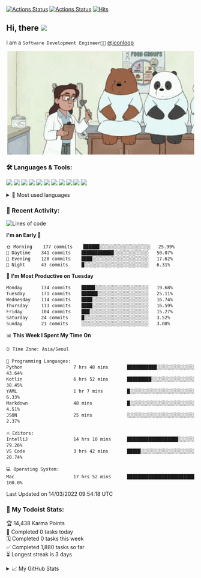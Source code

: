 
[![Actions Status](https://github.com/ddok2/ddok2/workflows/Todoist%20Readme/badge.svg)](https://github.com/ddok2/ddok2/actions)
[![Actions Status](https://github.com/ddok2/ddok2/workflows/wakatime-stats/badge.svg)](https://github.com/ddok2/ddok2/actions)
[![Hits](https://hits.seeyoufarm.com/api/count/incr/badge.svg?url=https%3A%2F%2Fgithub.com%2Fddok2&count_bg=%23FF9595&title_bg=%23555555&icon=github.svg&icon_color=%23FFFFFF&title=hits&edge_flat=false)](https://hits.seeyoufarm.com)

<!-- ![visitors](https://visitor-badge.laobi.icu/badge?page_id=ddok2.ddok2) -->
## Hi, there <img src="https://raw.githubusercontent.com/MartinHeinz/MartinHeinz/master/wave.gif" width="25px">

I am a `Software Development Engineer🧑‍💻` [@iconloop](https://github.com/iconloop)


<p align="center">
    <img align="center" alt="GIF" src="img/debugging.gif" />
</p>


### 🛠 Languages & Tools:
<p>
    <img src="https://img.shields.io/badge/go-%2300ADD8.svg?&style=for-the-badge&logo=go&logoColor=white"/>
    <img src="https://img.shields.io/badge/node.js%20-%2343853D.svg?&style=for-the-badge&logo=node.js&logoColor=white"/>
    <img src="https://img.shields.io/badge/javascript%20-%23323330.svg?&style=for-the-badge&logo=javascript&logoColor=%23F7DF1E"/>
    <img src="https://img.shields.io/badge/typescript%20-%23007ACC.svg?&style=for-the-badge&logo=typescript&logoColor=white"/>
    <img src="https://img.shields.io/badge/python%20-%2314354C.svg?&style=for-the-badge&logo=python&logoColor=white"/>
    <img src="https://img.shields.io/badge/react%20-%2320232a.svg?&style=for-the-badge&logo=react&logoColor=%2361DAFB"/>
    <img src="https://img.shields.io/badge/AWS%20-%23FF9900.svg?&style=for-the-badge&logo=amazon-aws&logoColor=white"/>
    <img src="https://img.shields.io/badge/Google%20Cloud%20-%234285F4.svg?&style=for-the-badge&logo=google-cloud&logoColor=white"/>
    <img src="https://img.shields.io/badge/docker%20-%230db7ed.svg?&style=for-the-badge&logo=docker&logoColor=white"/>
    <img src="https://img.shields.io/badge/kubernetes%20-%23326ce5.svg?&style=for-the-badge&logo=kubernetes&logoColor=white"/>
    <img src="https://img.shields.io/badge/ansible%20-%231A1918.svg?&style=for-the-badge&logo=ansible&logoColor=white"/>
</p>
<details>
    <summary>💬 Most used languages</summary>
    <p align="center">
        <img src="https://github-readme-stats.vercel.app/api/top-langs/?username=ddok2&layout=compact&hide=html,css" />
    </p>
</details>

### 🌈 Recent Activity:
<!--START_SECTION:waka-->
![Lines of code](https://img.shields.io/badge/From%20Hello%20World%20I%27ve%20Written-274%20Thousand%20lines%20of%20code-blue)

**I'm an Early 🐤** 

```text
🌞 Morning    177 commits    ██████░░░░░░░░░░░░░░░░░░░   25.99% 
🌆 Daytime    341 commits    ████████████░░░░░░░░░░░░░   50.07% 
🌃 Evening    120 commits    ████░░░░░░░░░░░░░░░░░░░░░   17.62% 
🌙 Night      43 commits     █░░░░░░░░░░░░░░░░░░░░░░░░   6.31%

```
📅 **I'm Most Productive on Tuesday** 

```text
Monday       134 commits    █████░░░░░░░░░░░░░░░░░░░░   19.68% 
Tuesday      171 commits    ██████░░░░░░░░░░░░░░░░░░░   25.11% 
Wednesday    114 commits    ████░░░░░░░░░░░░░░░░░░░░░   16.74% 
Thursday     113 commits    ████░░░░░░░░░░░░░░░░░░░░░   16.59% 
Friday       104 commits    ███░░░░░░░░░░░░░░░░░░░░░░   15.27% 
Saturday     24 commits     █░░░░░░░░░░░░░░░░░░░░░░░░   3.52% 
Sunday       21 commits     ░░░░░░░░░░░░░░░░░░░░░░░░░   3.08%

```


📊 **This Week I Spent My Time On** 

```text
⌚︎ Time Zone: Asia/Seoul

💬 Programming Languages: 
Python                   7 hrs 48 mins       ███████████░░░░░░░░░░░░░░   43.64% 
Kotlin                   6 hrs 52 mins       █████████░░░░░░░░░░░░░░░░   38.45% 
YAML                     1 hr 7 mins         █░░░░░░░░░░░░░░░░░░░░░░░░   6.33% 
Markdown                 48 mins             █░░░░░░░░░░░░░░░░░░░░░░░░   4.51% 
JSON                     25 mins             ░░░░░░░░░░░░░░░░░░░░░░░░░   2.37%

🔥 Editors: 
IntelliJ                 14 hrs 10 mins      ███████████████████░░░░░░   79.26% 
VS Code                  3 hrs 42 mins       █████░░░░░░░░░░░░░░░░░░░░   20.74%

💻 Operating System: 
Mac                      17 hrs 52 mins      █████████████████████████   100.0%

```


 Last Updated on 14/03/2022 09:54:18 UTC
<!--END_SECTION:waka-->

### 🚧 My Todoist Stats:
<!-- TODO-IST:START -->
🏆  14,438 Karma Points           
🌸  Completed 0 tasks today           
🗓  Completed 0 tasks this week           
✅  Completed 1,880 tasks so far           
⏳  Longest streak is 3 days
<!-- TODO-IST:END -->

<details>
    <summary>📈 My GitHub Stats</summary>
    <p align="center">
        <img src="https://github-readme-stats.vercel.app/api?username=ddok2&count_private=true&show_icons=true" alt="ddok2" />
    </p>
</details>
